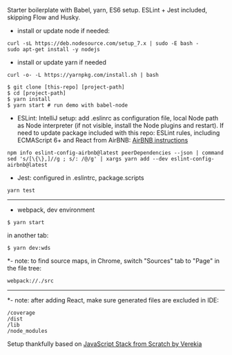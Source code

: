 Starter boilerplate with Babel, yarn, ES6 setup.
ESLint + Jest included, skipping Flow and Husky.

- install or update node if needed:
```
curl -sL https://deb.nodesource.com/setup_7.x | sudo -E bash -
sudo apt-get install -y nodejs
```

- install or update yarn if needed
```
curl -o- -L https://yarnpkg.com/install.sh | bash
```


```
$ git clone [this-repo] [project-path]
$ cd [project-path]
$ yarn install
$ yarn start # run demo with babel-node
```
- ESLint: IntelliJ setup: add .eslinrc as configuration file, local Node path as Node interpreter (if not visible, install the Node plugins and restart). If need to update package included with this repo: ESLint rules, including ECMAScript 6+ and React from AirBNB:
[AirBNB instructions](https://www.npmjs.com/package/eslint-config-airbnb)

```
npm info eslint-config-airbnb@latest peerDependencies --json | command sed 's/[\{\},]//g ; s/: /@/g' | xargs yarn add --dev eslint-config-airbnb@latest
```
- Jest: configured in .eslintrc, package.scripts
```
yarn test
```

___

- webpack, dev environment
```
$ yarn start
```
in another tab:
```
$ yarn dev:wds
```
*- note: to find source maps, in Chrome, switch "Sources" tab to "Page" in the file tree:
```
webpack://./src
```
___
*- note: after adding React, make sure generated files are excluded in IDE:
```$xslt
/coverage
/dist
/lib
/node_modules
```


Setup thankfully based on [JavaScript Stack from Scratch by Verekia](https://github.com/verekia/js-stack-from-scratch)